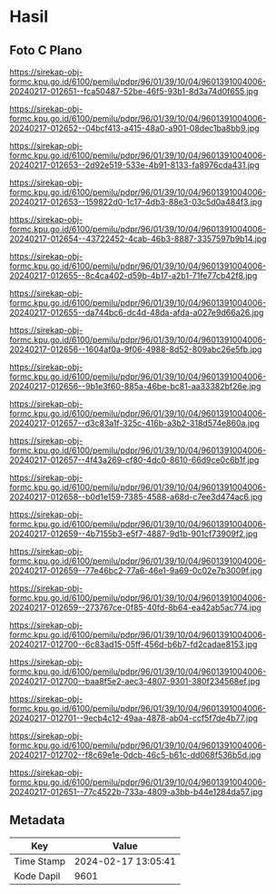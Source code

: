 # Hasil

## Foto C Plano

https://sirekap-obj-formc.kpu.go.id/6100/pemilu/pdpr/96/01/39/10/04/9601391004006-20240217-012651--fca50487-52be-46f5-93b1-8d3a74d0f655.jpg

https://sirekap-obj-formc.kpu.go.id/6100/pemilu/pdpr/96/01/39/10/04/9601391004006-20240217-012652--04bcf413-a415-48a0-a901-08dec1ba8bb9.jpg

https://sirekap-obj-formc.kpu.go.id/6100/pemilu/pdpr/96/01/39/10/04/9601391004006-20240217-012653--2d92e519-533e-4b91-8133-fa8976cda431.jpg

https://sirekap-obj-formc.kpu.go.id/6100/pemilu/pdpr/96/01/39/10/04/9601391004006-20240217-012653--159822d0-1c17-4db3-88e3-03c5d0a484f3.jpg

https://sirekap-obj-formc.kpu.go.id/6100/pemilu/pdpr/96/01/39/10/04/9601391004006-20240217-012654--43722452-4cab-46b3-8887-3357597b9b14.jpg

https://sirekap-obj-formc.kpu.go.id/6100/pemilu/pdpr/96/01/39/10/04/9601391004006-20240217-012655--8c4ca402-d59b-4b17-a2b1-71fe77cb42f8.jpg

https://sirekap-obj-formc.kpu.go.id/6100/pemilu/pdpr/96/01/39/10/04/9601391004006-20240217-012655--da744bc6-dc4d-48da-afda-a027e9d66a26.jpg

https://sirekap-obj-formc.kpu.go.id/6100/pemilu/pdpr/96/01/39/10/04/9601391004006-20240217-012656--1604af0a-9f06-4988-8d52-809abc26e5fb.jpg

https://sirekap-obj-formc.kpu.go.id/6100/pemilu/pdpr/96/01/39/10/04/9601391004006-20240217-012656--9b1e3f60-885a-46be-bc81-aa33382bf26e.jpg

https://sirekap-obj-formc.kpu.go.id/6100/pemilu/pdpr/96/01/39/10/04/9601391004006-20240217-012657--d3c83a1f-325c-416b-a3b2-318d574e860a.jpg

https://sirekap-obj-formc.kpu.go.id/6100/pemilu/pdpr/96/01/39/10/04/9601391004006-20240217-012657--4f43a269-cf80-4dc0-8610-66d9ce0c6b1f.jpg

https://sirekap-obj-formc.kpu.go.id/6100/pemilu/pdpr/96/01/39/10/04/9601391004006-20240217-012658--b0d1e159-7385-4588-a68d-c7ee3d474ac6.jpg

https://sirekap-obj-formc.kpu.go.id/6100/pemilu/pdpr/96/01/39/10/04/9601391004006-20240217-012659--4b7155b3-e5f7-4887-9d1b-901cf73909f2.jpg

https://sirekap-obj-formc.kpu.go.id/6100/pemilu/pdpr/96/01/39/10/04/9601391004006-20240217-012659--77e46bc2-77a6-46e1-9a69-0c02e7b3009f.jpg

https://sirekap-obj-formc.kpu.go.id/6100/pemilu/pdpr/96/01/39/10/04/9601391004006-20240217-012659--273767ce-0f85-40fd-8b64-ea42ab5ac774.jpg

https://sirekap-obj-formc.kpu.go.id/6100/pemilu/pdpr/96/01/39/10/04/9601391004006-20240217-012700--6c83ad15-05ff-456d-b6b7-fd2cadae8153.jpg

https://sirekap-obj-formc.kpu.go.id/6100/pemilu/pdpr/96/01/39/10/04/9601391004006-20240217-012700--baa8f5e2-aec3-4807-9301-380f234568ef.jpg

https://sirekap-obj-formc.kpu.go.id/6100/pemilu/pdpr/96/01/39/10/04/9601391004006-20240217-012701--9ecb4c12-49aa-4878-ab04-ccf5f7de4b77.jpg

https://sirekap-obj-formc.kpu.go.id/6100/pemilu/pdpr/96/01/39/10/04/9601391004006-20240217-012702--f8c69e1e-0dcb-46c5-b61c-dd068f536b5d.jpg

https://sirekap-obj-formc.kpu.go.id/6100/pemilu/pdpr/96/01/39/10/04/9601391004006-20240217-012651--77c4522b-733a-4809-a3bb-b44e1284da57.jpg


## Metadata

| Key        | Value               |
| ---------- | ------------------- |
| Time Stamp | 2024-02-17 13:05:41 |
| Kode Dapil | 9601                |



